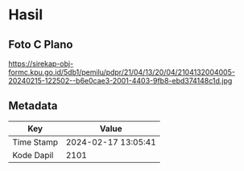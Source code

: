 # Hasil

## Foto C Plano

https://sirekap-obj-formc.kpu.go.id/5db1/pemilu/pdpr/21/04/13/20/04/2104132004005-20240215-122502--b6e0cae3-2001-4403-9fb8-ebd374148c1d.jpg


## Metadata

| Key        | Value               |
| ---------- | ------------------- |
| Time Stamp | 2024-02-17 13:05:41 |
| Kode Dapil | 2101                |



